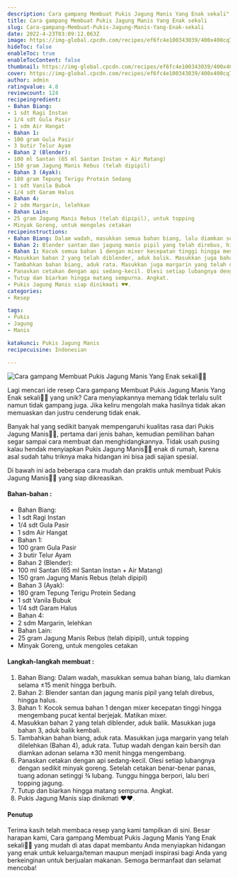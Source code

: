 ```yaml
---
description: Cara gampang Membuat Pukis Jagung Manis Yang Enak sekali"
title: Cara gampang Membuat Pukis Jagung Manis Yang Enak sekali
slug: Cara-gampang-Membuat-Pukis-Jagung-Manis-Yang-Enak-sekali
date: 2022-4-23T03:09:12.063Z
image: https://img-global.cpcdn.com/recipes/ef6fc4e100343039/400x400cq70/photo.jpg
hideToc: false
enableToc: true
enableTocContent: false
thumbnail: https://img-global.cpcdn.com/recipes/ef6fc4e100343039/400x400cq70/photo.jpg
cover: https://img-global.cpcdn.com/recipes/ef6fc4e100343039/400x400cq70/photo.jpg
author: admin
ratingvalue: 4.8
reviewcount: 124
recipeingredient:
- Bahan Biang:
- 1 sdt Ragi Instan
- 1/4 sdt Gula Pasir
- 1 sdm Air Hangat
- Bahan 1:
- 100 gram Gula Pasir
- 3 butir Telur Ayam
- Bahan 2 (Blender):
- 100 ml Santan (65 ml Santan Instan + Air Matang)
- 150 gram Jagung Manis Rebus (telah dipipil)
- Bahan 3 (Ayak):
- 180 gram Tepung Terigu Protein Sedang
- 1 sdt Vanila Bubuk
- 1/4 sdt Garam Halus
- Bahan 4:
- 2 sdm Margarin, lelehkan
- Bahan Lain:
- 25 gram Jagung Manis Rebus (telah dipipil), untuk topping
- Minyak Goreng, untuk mengoles cetakan
recipeinstructions:
- Bahan Biang: Dalam wadah, masukkan semua bahan biang, lalu diamkan selama ±15 menit hingga berbuih.
- Bahan 2: Blender santan dan jagung manis pipil yang telah direbus, hingga halus.
- Bahan 1: Kocok semua bahan 1 dengan mixer kecepatan tinggi hingga mengembang pucat kental berjejak. Matikan mixer.
- Masukkan bahan 2 yang telah diblender, aduk balik. Masukkan juga bahan 3, aduk balik kembali.
- Tambahkan bahan biang, aduk rata. Masukkan juga margarin yang telah dilelehkan (Bahan 4), aduk rata. Tutup wadah dengan kain bersih dan diamkan adonan selama ±30 menit hingga mengembang.
- Panaskan cetakan dengan api sedang-kecil. Olesi setiap lubangnya dengan sedikit minyak goreng. Setelah cetakan benar-benar panas, tuang adonan setinggi ¾ lubang. Tunggu hingga berpori, lalu beri topping jagung.
- Tutup dan biarkan hingga matang sempurna. Angkat.
- Pukis Jagung Manis siap dinikmati ♥️♥️.
categories:
- Resep

tags:
- Pukis
- Jagung
- Manis

katakunci: Pukis Jagung Manis
recipecuisine: Indonesian

---
```


![Cara gampang Membuat Pukis Jagung Manis Yang Enak sekali👩‍🍳](https://img-global.cpcdn.com/recipes/ef6fc4e100343039/400x400cq70/photo.jpg)

Lagi mencari ide resep Cara gampang Membuat Pukis Jagung Manis Yang Enak sekali👩‍🍳 yang unik? Cara menyiapkannya memang tidak terlalu sulit namun tidak gampang juga. Jika keliru mengolah maka hasilnya tidak akan memuaskan dan justru cenderung tidak enak.

Banyak hal yang sedikit banyak mempengaruhi kualitas rasa dari Pukis Jagung Manis👩‍🍳, pertama dari jenis bahan, kemudian pemilihan bahan segar sampai cara membuat dan menghidangkannya. Tidak usah pusing kalau hendak menyiapkan Pukis Jagung Manis👩‍🍳 enak di rumah, karena asal sudah tahu triknya maka hidangan ini bisa jadi sajian spesial.

Di bawah ini ada beberapa cara mudah dan praktis untuk membuat Pukis Jagung Manis👩‍🍳 yang siap dikreasikan.

<!--inarticleads1-->

#### Bahan-bahan :

- Bahan Biang:
- 1 sdt Ragi Instan
- 1/4 sdt Gula Pasir
- 1 sdm Air Hangat
- Bahan 1:
- 100 gram Gula Pasir
- 3 butir Telur Ayam
- Bahan 2 (Blender):
- 100 ml Santan (65 ml Santan Instan + Air Matang)
- 150 gram Jagung Manis Rebus (telah dipipil)
- Bahan 3 (Ayak):
- 180 gram Tepung Terigu Protein Sedang
- 1 sdt Vanila Bubuk
- 1/4 sdt Garam Halus
- Bahan 4:
- 2 sdm Margarin, lelehkan
- Bahan Lain:
- 25 gram Jagung Manis Rebus (telah dipipil), untuk topping
- Minyak Goreng, untuk mengoles cetakan

<!--inarticleads2-->

#### Langkah-langkah membuat :

1. Bahan Biang: Dalam wadah, masukkan semua bahan biang, lalu diamkan selama ±15 menit hingga berbuih.
1. Bahan 2: Blender santan dan jagung manis pipil yang telah direbus, hingga halus.
1. Bahan 1: Kocok semua bahan 1 dengan mixer kecepatan tinggi hingga mengembang pucat kental berjejak. Matikan mixer.
1. Masukkan bahan 2 yang telah diblender, aduk balik. Masukkan juga bahan 3, aduk balik kembali.
1. Tambahkan bahan biang, aduk rata. Masukkan juga margarin yang telah dilelehkan (Bahan 4), aduk rata. Tutup wadah dengan kain bersih dan diamkan adonan selama ±30 menit hingga mengembang.
1. Panaskan cetakan dengan api sedang-kecil. Olesi setiap lubangnya dengan sedikit minyak goreng. Setelah cetakan benar-benar panas, tuang adonan setinggi ¾ lubang. Tunggu hingga berpori, lalu beri topping jagung.
1. Tutup dan biarkan hingga matang sempurna. Angkat.
1. Pukis Jagung Manis siap dinikmati ♥️♥️.

#### Penutup

Terima kasih telah membaca resep yang kami tampilkan di sini. Besar harapan kami, Cara gampang Membuat Pukis Jagung Manis Yang Enak sekali👩‍🍳 yang mudah di atas dapat membantu Anda menyiapkan hidangan yang enak untuk keluarga/teman maupun menjadi inspirasi bagi Anda yang berkeinginan untuk berjualan makanan. Semoga bermanfaat dan selamat mencoba!
